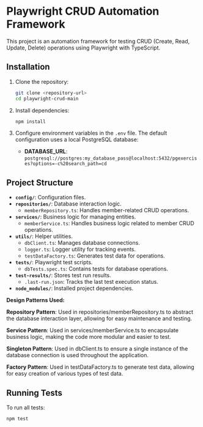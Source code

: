 # Playwright CRUD Automation Framework

This project is an automation framework for testing CRUD (Create, Read, Update, Delete) operations using Playwright with TypeScript.

## Installation

1. Clone the repository:
    ```bash
    git clone <repository-url>
    cd playwright-crud-main
    ```

2. Install dependencies:
    ```bash
    npm install
    ```

3. Configure environment variables in the `.env` file. The default configuration uses a local PostgreSQL database:
    - **DATABASE_URL**: `postgresql://postgres:my_database_pass@localhost:5432/pgexercises?options=-c%20search_path=cd`


## Project Structure

- **`config/`**: Configuration files.
- **`repositories/`**: Database interaction logic.
  - `memberRepository.ts`: Handles member-related CRUD operations.
- **`services/`**: Business logic for managing entities.
  - `memberService.ts`: Handles business logic related to member CRUD operations.
- **`utils/`**: Helper utilities.
  - `dbClient.ts`: Manages database connections.
  - `logger.ts`: Logger utility for tracking events.
  - `testDataFactory.ts`: Generates test data for operations.
- **`tests/`**: Playwright test scripts.
  - `dbTests.spec.ts`: Contains tests for database operations.
- **`test-results/`**: Stores test run results.
  - `.last-run.json`: Tracks the last test execution status.
- **`node_modules/`**: Installed project dependencies.


**Design Patterns Used:**

**Repository Pattern**: Used in repositories/memberRepository.ts to abstract the database interaction layer, allowing for easy maintenance and testing.

**Service Pattern**: Used in services/memberService.ts to encapsulate business logic, making the code more modular and easier to test.

**Singleton Pattern**: Used in dbClient.ts to ensure a single instance of the database connection is used throughout the application.

**Factory Pattern**: Used in testDataFactory.ts to generate test data, allowing for easy creation of various types of test data.


## Running Tests

To run all tests:
```bash
npm test
